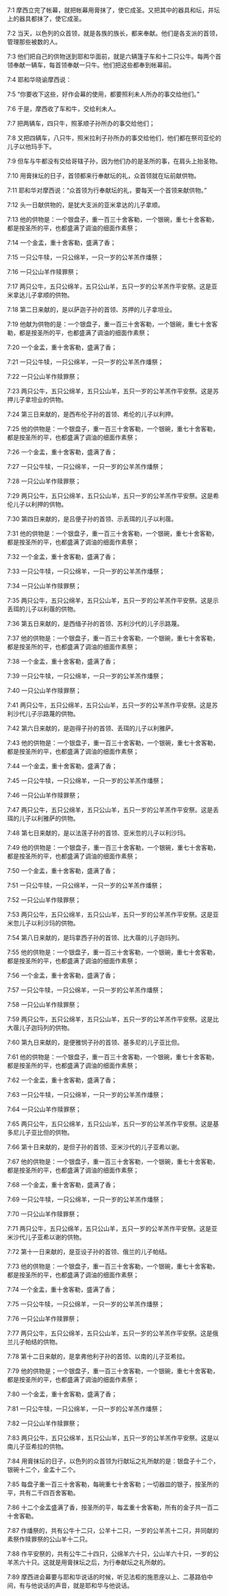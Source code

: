 <a id="1"></a>7:1  摩西立完了帐幕，就把帐幕用膏抹了，使它成圣。又把其中的器具和坛，并坛上的器具都抹了，使它成圣。  

<a id="2"></a>7:2  当天，以色列的众首领，就是各族的族长，都来奉献。他们是各支派的首领，管理那些被数的人。  

<a id="3"></a>7:3  他们把自己的供物送到耶和华面前，就是六辆篷子车和十二只公牛。每两个首领奉献一辆车，每首领奉献一只牛。他们把这些都奉到帐幕前。  

<a id="4"></a>7:4  耶和华晓谕摩西说：  

<a id="5"></a>7:5  “你要收下这些，好作会幕的使用，都要照利未人所办的事交给他们。”  

<a id="6"></a>7:6  于是，摩西收了车和牛，交给利未人。  

<a id="7"></a>7:7  把两辆车，四只牛，照革顺子孙所办的事交给他们；  

<a id="8"></a>7:8  又把四辆车，八只牛，照米拉利子孙所办的事交给他们，他们都在祭司亚伦的儿子以他玛手下。  

<a id="9"></a>7:9  但车与牛都没有交给哥辖子孙，因为他们办的是圣所的事，在肩头上抬圣物。  

<a id="10"></a>7:10  用膏抹坛的日子，首领都来行奉献坛的礼，众首领就在坛前献供物。  

<a id="11"></a>7:11  耶和华对摩西说：“众首领为行奉献坛的礼，要每天一个首领来献供物。”  

<a id="12"></a>7:12  头一日献供物的，是犹大支派的亚米拿达的儿子拿顺。　  

<a id="13"></a>7:13  他的供物是：一个银盘子，重一百三十舍客勒，一个银碗，重七十舍客勒，都是按圣所的平，也都盛满了调油的细面作素祭；  

<a id="14"></a>7:14  一个金盂，重十舍客勒，盛满了香；  

<a id="15"></a>7:15  一只公牛犊，一只公绵羊，一只一岁的公羊羔作燔祭；  

<a id="16"></a>7:16  一只公山羊作赎罪祭；  

<a id="17"></a>7:17  两只公牛，五只公绵羊，五只公山羊，五只一岁的公羊羔作平安祭。这是亚米拿达儿子拿顺的供物。  

<a id="18"></a>7:18  第二日来献的，是以萨迦子孙的首领、苏押的儿子拿坦业。  

<a id="19"></a>7:19  他献为供物的是：一个银盘子，重一百三十舍客勒，一个银碗，重七十舍客勒，都是按圣所的平，也都盛满了调油的细面作素祭；  

<a id="20"></a>7:20  一个金盂，重十舍客勒，盛满了香；  

<a id="21"></a>7:21  一只公牛犊，一只公绵羊，一只一岁的公羊羔作燔祭；  

<a id="22"></a>7:22  一只公山羊作赎罪祭；　  

<a id="23"></a>7:23  两只公牛，五只公绵羊，五只公山羊，五只一岁的公羊羔作平安祭。这是苏押儿子拿坦业的供物。  

<a id="24"></a>7:24  第三日来献的，是西布伦子孙的首领、希伦的儿子以利押。  

<a id="25"></a>7:25  他的供物是：一个银盘子，重一百三十舍客勒，一个银碗，重七十舍客勒，都是按圣所的平，也都盛满了调油的细面作素祭；  

<a id="26"></a>7:26  一个金盂，重十舍客勒，盛满了香；  

<a id="27"></a>7:27  一只公牛犊，一只公绵羊，一只一岁的公羊羔作燔祭；  

<a id="28"></a>7:28  一只公山羊作赎罪祭；  

<a id="29"></a>7:29  两只公牛，五只公绵羊，五只公山羊，五只一岁的公羊羔作平安祭。这是希伦儿子以利押的供物。  

<a id="30"></a>7:30  第四日来献的，是吕便子孙的首领、示丢珥的儿子以利蓿。  

<a id="31"></a>7:31  他的供物是：一个银盘子，重一百三十舍客勒，一个银碗，重七十舍客勒，都是按圣所的平，也都盛满了调油的细面作素祭；  

<a id="32"></a>7:32  一个金盂，重十舍客勒，盛满了香；  

<a id="33"></a>7:33  一只公牛犊，一只公绵羊，一只一岁的公羊羔作燔祭；  

<a id="34"></a>7:34  一只公山羊作赎罪祭；  

<a id="35"></a>7:35  两只公牛，五只公绵羊，五只公山羊，五只一岁的公羊羔作平安祭。这是示丢珥的儿子以利蓿的供物。  

<a id="36"></a>7:36  第五日来献的，是西缅子孙的首领、苏利沙代的儿子示路蔑。  

<a id="37"></a>7:37  他的供物是：一个银盘子，重一百三十舍客勒，一个银碗，重七十舍客勒，都是按圣所的平，也都盛满了调油的细面作素祭；  

<a id="38"></a>7:38  一个金盂，重十舍客勒，盛满了香；  

<a id="39"></a>7:39  一只公牛犊，一只公绵羊，一只一岁的公羊羔作燔祭；  

<a id="40"></a>7:40  一只公山羊作赎罪祭；  

<a id="41"></a>7:41  两只公牛，五只公绵羊，五只公山羊，五只一岁的公羊羔作平安祭。这是苏利沙代儿子示路蔑的供物。  

<a id="42"></a>7:42  第六日来献的，是迦得子孙的首领、丢珥的儿子以利雅萨。  

<a id="43"></a>7:43  他的供物是：一个银盘子，重一百三十舍客勒，一个银碗，重七十舍客勒，都是按圣所的平，也都盛满了调油的细面作素祭；  

<a id="44"></a>7:44  一个金盂，重十舍客勒，盛满了香；  

<a id="45"></a>7:45  一只公牛犊，一只公绵羊，一只一岁的公羊羔作燔祭；  

<a id="46"></a>7:46  一只公山羊作赎罪祭；  

<a id="47"></a>7:47  两只公牛，五只公绵羊，五只公山羊，五只一岁的公羊羔作平安祭。这是丢珥的儿子以利雅萨的供物。  

<a id="48"></a>7:48  第七日来献的，是以法莲子孙的首领、亚米忽的儿子以利沙玛。  

<a id="49"></a>7:49  他的供物是：一个银盘子，重一百三十舍客勒，一个银碗，重七十舍客勒，都是按圣所的平，也都盛满了调油的细面作素祭；  

<a id="50"></a>7:50  一个金盂，重十舍客勒，盛满了香；  

<a id="51"></a>7:51  一只公牛犊，一只公绵羊，一只一岁的公羊羔作燔祭；  

<a id="52"></a>7:52  一只公山羊作赎罪祭；  

<a id="53"></a>7:53  两只公牛，五只公绵羊，五只公山羊，五只一岁的公羊羔作平安祭。这是亚米忽儿子以利沙玛的供物。  

<a id="54"></a>7:54  第八日来献的，是玛拿西子孙的首领、比大蓿的儿子迦玛列。  

<a id="55"></a>7:55  他的供物是：一个银盘子，重一百三十舍客勒，一个银碗，重七十舍客勒，都是按圣所的平，也都盛满了调油的细面作素祭；  

<a id="56"></a>7:56  一个金盂，重十舍客勒，盛满了香；  

<a id="57"></a>7:57  一只公牛犊，一只公绵羊，一只一岁的公羊羔作燔祭；  

<a id="58"></a>7:58  一只公山羊作赎罪祭；  

<a id="59"></a>7:59  两只公牛，五只公绵羊，五只公山羊，五只一岁的公羊羔作平安祭。这是比大蓿儿子迦玛列的供物。  

<a id="60"></a>7:60  第九日来献的，是便雅悯子孙的首领、基多尼的儿子亚比但。  

<a id="61"></a>7:61  他的供物是：一个银盘子，重一百三十舍客勒，一个银碗，重七十舍客勒，都是按圣所的平，也都盛满了调油的细面作素祭；  

<a id="62"></a>7:62  一个金盂，重十舍客勒，盛满了香；  

<a id="63"></a>7:63  一只公牛犊，一只公绵羊，一只一岁的公羊羔作燔祭；  

<a id="64"></a>7:64  一只公山羊作赎罪祭；  

<a id="65"></a>7:65  两只公牛，五只公绵羊，五只公山羊，五只一岁的公羊羔作平安祭。这是基多尼儿子亚比但的供物。  

<a id="66"></a>7:66  第十日来献的，是但子孙的首领、亚米沙代的儿子亚希以谢。  

<a id="67"></a>7:67  他的供物是：一个银盘子，重一百三十舍客勒，一个银碗，重七十舍客勒，都是按圣所的平，也都盛满了调油的细面作素祭；  

<a id="68"></a>7:68  一个金盂，重十舍客勒，盛满了香；  

<a id="69"></a>7:69  一只公牛犊，一只公绵羊，一只一岁的公羊羔作燔祭；  

<a id="70"></a>7:70  一只公山羊作赎罪祭；  

<a id="71"></a>7:71  两只公牛，五只公绵羊，五只公山羊，五只一岁的公羊羔作平安祭。这是亚米沙代儿子亚希以谢的供物。  

<a id="72"></a>7:72  第十一日来献的，是亚设子孙的首领、俄兰的儿子帕结。  

<a id="73"></a>7:73  他的供物是：一个银盘子，重一百三十舍客勒，一个银碗，重七十舍客勒，都是按圣所的平，也都盛满了调油的细面作素祭；  

<a id="74"></a>7:74  一个金盂，重十舍客勒，盛满了香；  

<a id="75"></a>7:75  一只公牛犊，一只公绵羊，一只一岁的公羊羔作燔祭；  

<a id="76"></a>7:76  一只公山羊作赎罪祭；  

<a id="77"></a>7:77  两只公牛，五只公绵羊，五只公山羊，五只一岁的公羊羔作平安祭。这是俄兰儿子帕结的供物。  

<a id="78"></a>7:78  第十二日来献的，是拿弗他利子孙的首领、以南的儿子亚希拉。  

<a id="79"></a>7:79  他的供物是；一个银盘子，重一百三十舍客勒，一个银碗，重七十舍客勒，都是按圣所的平，也都盛满了调油的细面作素祭；  

<a id="80"></a>7:80  一个金盂，重十舍客勒，盛满了香；  

<a id="81"></a>7:81  一只公牛犊，一只公绵羊，一只一岁的公羊羔作燔祭；  

<a id="82"></a>7:82  一只公山羊作赎罪祭；  

<a id="83"></a>7:83  两只公牛，五只公绵羊，五只公山羊，五只一岁的公羊羔作平安祭。这是以南儿子亚希拉的供物。  

<a id="84"></a>7:84  用膏抹坛的日子，以色列的众首领为行献坛之礼所献的是：银盘子十二个，银碗十二个，金盂十二个。  

<a id="85"></a>7:85  每盘子重一百三十舍客勒，每碗重七十舍客勒；一切器皿的银子，按圣所的平，共有二千四百舍客勒。  

<a id="86"></a>7:86  十二个金盂盛满了香，按圣所的平，每盂重十舍客勒，所有的金子共一百二十舍客勒。  

<a id="87"></a>7:87  作燔祭的，共有公牛十二只，公羊十二只，一岁的公羊羔十二只，并同献的素祭作赎罪祭的公山羊十二只。  

<a id="88"></a>7:88  作平安祭的，共有公牛二十四只，公绵羊六十只，公山羊六十只，一岁的公羊羔六十只。这就是用膏抹坛之后，为行奉献坛之礼所献的。  

<a id="89"></a>7:89  摩西进会幕要与耶和华说话的时候，听见法柜的施恩座以上、二基路伯中间，有与他说话的声音，就是耶和华与他说话。  
